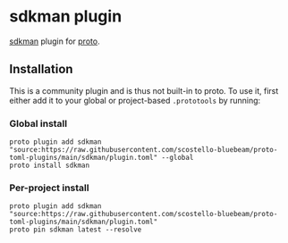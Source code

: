 # sdkman plugin

[sdkman](https://github.com/sdkman/sdkman-cli-native) plugin for [proto](https://github.com/moonrepo/proto).

## Installation

This is a community plugin and is thus not built-in to proto. To use it, first either add it to your global or project-based `.prototools` by running:

### Global install

```shell
proto plugin add sdkman "source:https://raw.githubusercontent.com/scostello-bluebeam/proto-toml-plugins/main/sdkman/plugin.toml" --global
proto install sdkman
```

### Per-project install

```shell
proto plugin add sdkman "source:https://raw.githubusercontent.com/scostello-bluebeam/proto-toml-plugins/main/sdkman/plugin.toml"
proto pin sdkman latest --resolve
```
